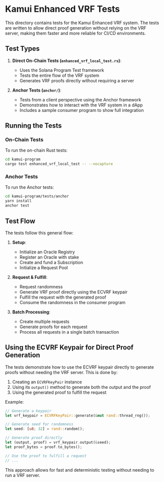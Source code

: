 # Kamui Enhanced VRF Tests

This directory contains tests for the Kamui Enhanced VRF system. The tests are written to allow direct proof generation without relying on the VRF server, making them faster and more reliable for CI/CD environments.

## Test Types

1. **Direct On-Chain Tests (`enhanced_vrf_local_test.rs`)**:
   - Uses the Solana Program Test framework
   - Tests the entire flow of the VRF system
   - Generates VRF proofs directly without requiring a server

2. **Anchor Tests (`anchor/`)**:
   - Tests from a client perspective using the Anchor framework
   - Demonstrates how to interact with the VRF system in a dApp
   - Includes a sample consumer program to show full integration

## Running the Tests

### On-Chain Tests

To run the on-chain Rust tests:

```bash
cd kamui-program
cargo test enhanced_vrf_local_test -- --nocapture
```

### Anchor Tests

To run the Anchor tests:

```bash
cd kamui-program/tests/anchor
yarn install
anchor test
```

## Test Flow

The tests follow this general flow:

1. **Setup**:
   - Initialize an Oracle Registry
   - Register an Oracle with stake
   - Create and fund a Subscription
   - Initialize a Request Pool

2. **Request & Fulfill**:
   - Request randomness
   - Generate VRF proof directly using the ECVRF keypair
   - Fulfill the request with the generated proof
   - Consume the randomness in the consumer program

3. **Batch Processing**:
   - Create multiple requests
   - Generate proofs for each request
   - Process all requests in a single batch transaction

## Using the ECVRF Keypair for Direct Proof Generation

The tests demonstrate how to use the ECVRF keypair directly to generate proofs without needing the VRF server. This is done by:

1. Creating an `ECVRFKeyPair` instance
2. Using its `output()` method to generate both the output and the proof
3. Using the generated proof to fulfill the request

Example:

```rust
// Generate a keypair
let vrf_keypair = ECVRFKeyPair::generate(&mut rand::thread_rng());

// Generate seed for randomness
let seed: [u8; 32] = rand::random();

// Generate proof directly
let (output, proof) = vrf_keypair.output(&seed);
let proof_bytes = proof.to_bytes();

// Use the proof to fulfill a request
// ...
```

This approach allows for fast and deterministic testing without needing to run a VRF server. 